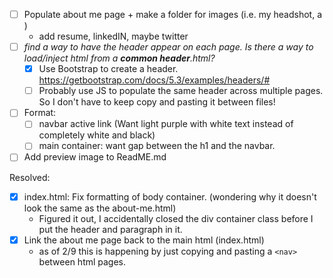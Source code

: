 - [ ] Populate about me page + make a folder for images (i.e. my headshot, a )
    - add resume, linkedIN, maybe twitter
- [ ] *find a way to have the header appear on each page. Is there a way to load/inject html from a **common header**.html?*
    - [X] Use Bootstrap to create a header.
    https://getbootstrap.com/docs/5.3/examples/headers/#
    - [ ] Probably use JS to populate the same header across multiple pages. So I don't have to keep copy and pasting it between files!

- [ ] Format: 
    - [ ] navbar active link (Want light purple with white text instead of completely white and black)
    - [ ] main container: want gap between the h1 and the navbar.
- [ ] Add preview image to ReadME.md

Resolved:
- [X] index.html: Fix formatting of body container. (wondering why it doesn't look the same as the about-me.html)
    - Figured it out, I accidentally closed the div container class before I put the header and paragraph in it.
- [X] Link the about me page back to the main html (index.html)
    - as of 2/9 this is happening by just copying and pasting a `<nav>` between html pages.
